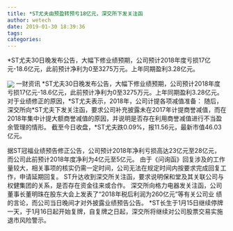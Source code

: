 ```yaml
---
title: *ST尤夫由预盈转预亏18亿元，深交所下发关注函
author: wetech
date: 2019-01-30 18:39:36
tags: 
categories: 
---
```

*ST尤夫30日晚发布公告，大幅下修业绩预期，公司预计2018年度亏损17亿元-18.6亿元，此前预计净利为0至3275万元。上年同期盈利3.28亿元。
<!-- more -->
<img align="center" border="0" src="https://imgcdn.yicai.com/uppics/images/2019/01/8b6ef31b2b4c2c2811fa47bd08f00e69.jpg" />
一财资讯
*ST尤夫30日晚发布公告，大幅下修业绩预期，公司预计2018年度亏损17亿元-18.6亿元，此前预计净利为0至3275万元。上年同期盈利3.28亿元。
对于业绩修正的原因，*ST尤夫表示，2018年，公司计提各项减值准备：
随后，深交所向*ST尤夫下发关注函，要求公司补充披露未在2017年计提商誉减值，而在2018年集中计提大额商誉减值的原因，并说明是否存在利用商誉减值进行不当盈余管理的情形。
截至今日收盘，*ST尤夫跌0.09%，报11.56元，最新市值46.03亿元。
 
 
据ST冠福业绩预告修正公告，公司预计2018年净利亏损高达23亿元至28亿元，而公司此前预计2018年度净利为4亿元至5亿元。
由于《问询函》回复涉及的工作量较大，相关事项的核实仍需一定时间，公司无法在规定时间内按要求完成回复工作，申请延期回复。
ST升达收到深交所关注函，要求说明保和堂及其关联公司与权健集团的关系，是否存在资金往来或合作。
深交所向格力电器发关注函，公司董事长董明珠在股东大会上发表了“2018年税后利润为260亿元”等有关公司业 绩的言论，而公司当日晚间才对外披露业绩预告公告。
*ST长生于1月15日继续停牌一天，于1月16日起开始复牌，自复牌之日起，深交所将继续对公司股票交易实施退市风险警示。
